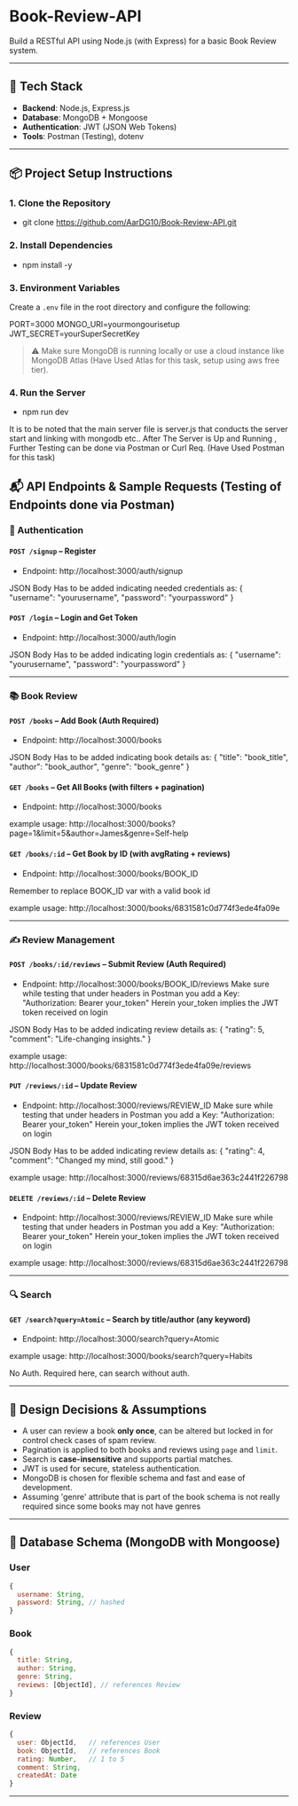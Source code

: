 # Book-Review-API
Build a RESTful API using Node.js (with Express) for a basic Book Review system.

---

## 🚀 Tech Stack

- **Backend**: Node.js, Express.js
- **Database**: MongoDB + Mongoose
- **Authentication**: JWT (JSON Web Tokens)
- **Tools**: Postman (Testing), dotenv

---

## 📦 Project Setup Instructions

### 1. Clone the Repository

- git clone https://github.com/AarDG10/Book-Review-API.git

### 2. Install Dependencies

- npm install -y

### 3. Environment Variables

Create a `.env` file in the root directory and configure the following:

PORT=3000
MONGO_URI=yourmongourisetup
JWT_SECRET=yourSuperSecretKey 


> ⚠️ Make sure MongoDB is running locally or use a cloud instance like MongoDB Atlas (Have Used Atlas for this task, setup using aws free tier).

### 4. Run the Server

- npm run dev

It is to be noted that the main server file is server.js that conducts the server start and linking with mongodb etc..
After The Server is Up and Running , Further Testing can be done via Postman or Curl Req. (Have Used Postman for this task)

## 📬 API Endpoints & Sample Requests (Testing of Endpoints done via Postman)

### 🔐 Authentication

#### `POST /signup` – Register

- Endpoint: http://localhost:3000/auth/signup

JSON Body Has to be added indicating needed credentials as:
{
  "username": "yourusername",
  "password": "yourpassword"
}


#### `POST /login` – Login and Get Token

- Endpoint: http://localhost:3000/auth/login

JSON Body Has to be added indicating login credentials as:
{
  "username": "yourusername",
  "password": "yourpassword"
}

---

### 📚 Book Review

#### `POST /books` – Add Book (Auth Required)

- Endpoint: http://localhost:3000/books

JSON Body Has to be added indicating book details as:
{
  "title": "book_title",
  "author": "book_author",
  "genre": "book_genre"
}


#### `GET /books` – Get All Books (with filters + pagination)

- Endpoint: http://localhost:3000/books

example usage: http://localhost:3000/books?page=1&limit=5&author=James&genre=Self-help

#### `GET /books/:id` – Get Book by ID (with avgRating + reviews)

- Endpoint: http://localhost:3000/books/BOOK_ID

Remember to replace BOOK_ID var with a valid book id

example usage: http://localhost:3000/books/6831581c0d774f3ede4fa09e

---

### ✍️ Review Management

#### `POST /books/:id/reviews` – Submit Review (Auth Required)

- Endpoint: http://localhost:3000/books/BOOK_ID/reviews
Make sure while testing that under headers in Postman you add a Key: "Authorization: Bearer your_token"
Herein your_token implies the JWT token received on login

JSON Body Has to be added indicating review details as:
{
  "rating": 5,
  "comment": "Life-changing insights."
}

example usage: http://localhost:3000/books/6831581c0d774f3ede4fa09e/reviews

#### `PUT /reviews/:id` – Update Review

- Endpoint: http://localhost:3000/reviews/REVIEW_ID
Make sure while testing that under headers in Postman you add a Key: "Authorization: Bearer your_token"
Herein your_token implies the JWT token received on login

JSON Body Has to be added indicating review details as:
{
  "rating": 4,
  "comment": "Changed my mind, still good."
}

example usage: http://localhost:3000/reviews/68315d6ae363c2441f226798

#### `DELETE /reviews/:id` – Delete Review

- Endpoint: http://localhost:3000/reviews/REVIEW_ID
Make sure while testing that under headers in Postman you add a Key: "Authorization: Bearer your_token"
Herein your_token implies the JWT token received on login

example usage: http://localhost:3000/reviews/68315d6ae363c2441f226798

---

### 🔍 Search

#### `GET /search?query=Atomic` – Search by title/author (any keyword)

- Endpoint: http://localhost:3000/search?query=Atomic

example usage: http://localhost:3000/books/search?query=Habits

No Auth. Required here, can search without auth.

---

## 🧠 Design Decisions & Assumptions

- A user can review a book **only once**, can be altered but locked in for control check cases of spam review.
- Pagination is applied to both books and reviews using `page` and `limit`.
- Search is **case-insensitive** and supports partial matches.
- JWT is used for secure, stateless authentication.
- MongoDB is chosen for flexible schema and fast and ease of development.
- Assuming 'genre' attribute that is part of the book schema is not really required since some books may not have genres

---

## 🧩 Database Schema (MongoDB with Mongoose)

### User

```js
{
  username: String,
  password: String, // hashed
}
```

### Book

```js
{
  title: String,
  author: String,
  genre: String,
  reviews: [ObjectId], // references Review
}
```

### Review

```js
{
  user: ObjectId,   // references User
  book: ObjectId,   // references Book
  rating: Number,   // 1 to 5
  comment: String,
  createdAt: Date
}
```

---